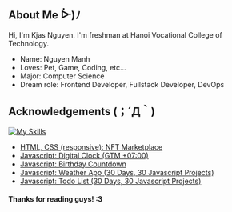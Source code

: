 
## About Me ᐕ)ﾉ
Hi, I'm Kjas Nguyen. I'm freshman at Hanoi Vocational College of Technology.
- Name: Nguyen Manh
- Loves: Pet, Game, Coding, etc...
- Major: Computer Science
- Dream role: Frontend Developer, Fullstack Developer, DevOps


## Acknowledgements (；´Д｀)

[![My Skills](https://skillicons.dev/icons?i=html,css,js,react,figma,ps)](https://skillicons.dev)

- [HTML, CSS (responsive): NFT Marketplace](https://nft-marketplace-sooty-one.vercel.app/)
- [Javascript: Digital Clock (GTM +07:00)](https://digital-clock-kjasngs-projects.vercel.app/)
- [Javascript: Birthday Countdown](https://birthdaycountdownnn.vercel.app/)
- [Javascript: Weather App (30 Days, 30 Javascript Projects)](https://weather-app-kjasngs-projects.vercel.app/)
- [Javascript: Todo List (30 Days, 30 Javascript Projects)](https://30-day-30-js-projects-kjasngs-projects.vercel.app/)


#### Thanks for reading guys! :3
